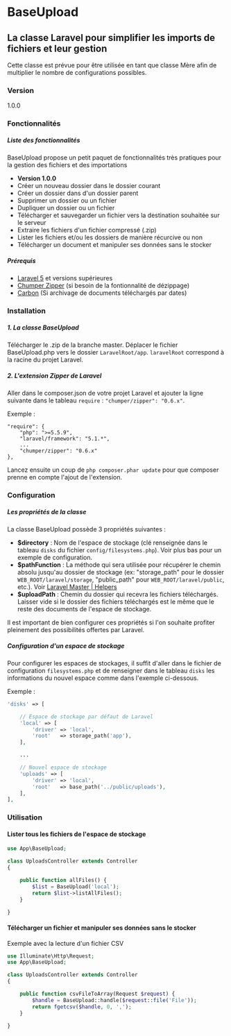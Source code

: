 # BaseUpload
## La classe Laravel pour simplifier les imports de fichiers et leur gestion
Cette classe est prévue pour être utilisée en tant que classe Mère afin de multiplier le nombre de configurations possibles.

### Version
1.0.0

### Fonctionnalités
##### Liste des fonctionnalités
BaseUpload propose un petit paquet de fonctionnalités très pratiques pour la gestion des fichiers et des importations
* **Version 1.0.0**
* Créer un nouveau dossier dans le dossier courant
* Créer un dossier dans d'un dossier parent
* Supprimer un dossier ou un fichier
* Dupliquer un dossier ou un fichier
* Télécharger et sauvegarder un fichier vers la destination souhaitée sur le serveur
* Extraire les fichiers d'un fichier compressé (.zip)
* Lister les fichiers et/ou les dossiers de manière récurcive ou non
* Télécharger un document et manipuler ses données sans le stocker

##### Prérequis
* [Laravel 5](https://laravel.com/docs/master) et versions supérieures
* [Chumper Zipper](https://github.com/Chumper/Zipper) (si besoin de la fontionnalité de dézippage)
* [Carbon](http://carbon.nesbot.com/) (Si archivage de documents téléchargés par dates)

### Installation

##### 1. La classe BaseUpload
Télécharger le .zip de la branche master.
Déplacer le fichier BaseUpload.php vers le dossier `LaravelRoot/app`.
`laravelRoot` correspond à la racine du projet Laravel.

##### 2. L'extension Zipper de Laravel
Aller dans le composer.json de votre projet Laravel et ajouter la ligne suivante dans le tableau `require` : `"chumper/zipper": "0.6.x"`.

Exemple :
```jsonp
"require": {
    "php": ">=5.5.9",
    "laravel/framework": "5.1.*",
    ...
    "chumper/zipper": "0.6.x"
},
```
Lancez ensuite un coup de `php composer.phar update` pour que composer prenne en compte l'ajout de l'extension.

### Configuration
##### Les propriétés de la classe
La classe BaseUpload possède 3 propriétés suivantes :
* **$directory** : Nom de l'espace de stockage (clé renseignée dans le tableau `disks` du fichier `config/filesystems.php`). Voir plus bas pour un exemple de configuration.
* **$pathFunction** : La méthode qui sera utilisée pour récupérer le chemin absolu jusqu'au dossier de stockage (ex: "storage_path" pour le dossier `WEB_ROOT/laravel/storage`, "public_path" pour `WEB_ROOT/laravel/public`, etc.). Voir [Laravel Master | Helpers](https://laravel.com/docs/master/helpers#paths)
* **$uploadPath** : Chemin du dossier qui recevra les fichiers téléchargés. Laisser vide si le dossier des fichiers téléchargés est le même que le reste des documents de l'espace de stockage.

Il est important de bien configurer ces propriétés si l'on souhaite profiter pleinement des possibilités offertes par Laravel.

##### Configuration d'un espace de stockage
Pour configurer les espaces de stockages, il suffit d'aller dans le fichier de configuration `filesystems.php` et de renseigner dans le tableau `disks` les informations du nouvel espace comme dans l'exemple ci-dessous.

Exemple :

```php
'disks' => [

    // Espace de stockage par défaut de Laravel
    'local' => [
        'driver' => 'local',
        'root'   => storage_path('app'),
    ],

    ...

    // Nouvel espace de stockage
    'uploads' => [
        'driver' => 'local',
        'root'   => base_path('../public/uploads'),
    ],
],
```


### Utilisation
#### Lister tous les fichiers de l'espace de stockage
```php
use App\BaseUpload;

class UploadsController extends Controller
{

    public function allFiles() {
        $list = BaseUpload('local');
        return $list->listAllFiles();
    }

}
```

#### Télécharger un fichier et manipuler ses données sans le stocker
Exemple avec la lecture d'un fichier CSV
```php
use Illuminate\Http\Request;
use App\BaseUpload;

class UploadsController extends Controller
{

    public function csvFileToArray(Request $request) {
        $handle = BaseUpload::handle($request::file('File'));
        return fgetcsv($handle, 0, ',');
    }

}
```
